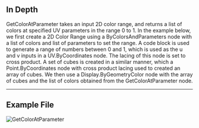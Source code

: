 ## In Depth
GetColorAtParameter takes an input 2D color range, and returns a list of colors at specified UV parameters in the range 0 to 1. In the example below, we first create a 2D Color Range using a ByColorsAndParameters node with a list of colors and list of parameters to set the range. A code block is used to generate a range of numbers between 0 and 1, which is used as the u and v inputs in a UV.ByCoordinates node. The lacing of this node is set to cross product. A set of cubes is created in a similar manner, which a Point.ByCoordinates node with cross product lacing used to created an array of cubes. We then use a Display.ByGeometryColor node with the array of cubes and the list of colors obtained from the GetColorAtParameter node.
___
## Example File

![GetColorAtParameter](./DSCore.ColorRange.GetColorAtParameter_img.jpg)

